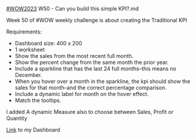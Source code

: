 [#WOW2023](https://workout-wednesday.com/2023w50tab/) W50 - Can you build this simple KPI?.md

Week 50 of #WOW weekly challenge is about creating the Traditional KPI

Requirements:
* Dashboard size: 400 x 200
* 1 worksheet
* Show the sales from the most recent full month.
* Show the percent change from the same month the prior year.
* Include a sparkline that has the last 24 full months–this means no December.
* When you hover over a month in the sparkline, the kpi should show the sales for that month–and the correct percentage comparison.
* Include a dynamic label for month on the hover effect.
* Match the tooltips.

I added A dynamic Measure also to choose between Sales, Profit or Quantity

[Link](https://public.tableau.com/app/profile/amira.salama/viz/WOW2023W50CanyoubuildthissimpleKPI_17035213598530/WOW23W50KPI) to my Dashboard


